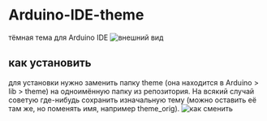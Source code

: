 # Arduino-IDE-theme
тёмная тема для Arduino IDE
![внешний вид](https://i.postimg.cc/sg0TFRNn/IMG-20241210-160501-101.png)
## как установить
для установки нужно заменить папку theme (она находится в Arduino > lib > theme) на одноимённую папку из репозитория.
На всякий случай советую где-нибудь сохранить изначальную тему (можно оставить её там же, но поменять имя,  например theme_orig).
![как сменить](https://i.postimg.cc/J0qQpwX5/68747470733a2f2f732e69696d672e73752f732f32342f5839536e426f687866446e396d4f614555506a7a6f427130505744.png)
